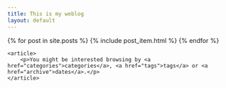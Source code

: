 ```yaml
---
title: This is my weblog
layout: default
---
```


<section>
	<article class="excerpt">
		{% for post in site.posts %}
        {% include post_item.html %}
        {% endfor %}
	</article>

	<article>
		<p>You might be interested browsing by <a href="categories">categories</a>, <a href="tags">tags</a> or <a href="archive">dates</a>.</p>
	</article>
</section>

